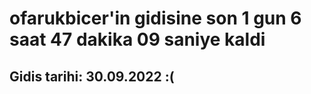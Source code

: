 # ofarukbicer'in gidisine son 1 gun 6 saat 47 dakika 09 saniye kaldi

## Gidis tarihi: 30.09.2022 :(